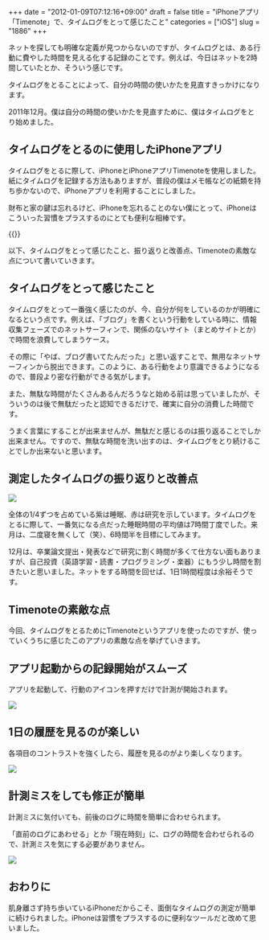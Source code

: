 +++
date = "2012-01-09T07:12:16+09:00"
draft = false
title = "iPhoneアプリ「Timenote」で、タイムログをとって感じたこと"
categories = ["iOS"]
slug = "1886"
+++

ネットを探しても明確な定義が見つからないのですが、タイムログとは、ある行動に費やした時間を見える化する記録のことです。例えば、今日はネットを2時間していたとか、そういう感じです。

タイムログをとることによって、自分の時間の使いかたを見直すきっかけになります。

2011年12月。僕は自分の時間の使いかたを見直すために、僕はタイムログをとり始めました。

## タイムログをとるのに使用したiPhoneアプリ

タイムログをとるに際して、iPhoneとiPhoneアプリTimenoteを使用しました。紙にタイムログを記録する方法もありますが、普段の僕はメモ帳などの紙類を持ち歩かないので、iPhoneアプリを利用することにしました。

財布と家の鍵は忘れるけど、iPhoneを忘れることのない僕にとって、iPhoneはこういった習慣をプラスするのにとても便利な相棒です。

{{<app id="439176506" title="Timenote 1.7（￥85）" src="http://a5.mzstatic.com/us/r1000/064/Purple/15/26/20/mzl.ijwvakkx.100x100-75.png">}}

以下、タイムログをとって感じたこと、振り返りと改善点、Timenoteの素敵な点について書いていきます。

## タイムログをとって感じたこと

タイムログをとって一番強く感じたのが、今、自分が何をしているのかが明確になるという点です。例えば、「ブログ」を書くという行動をしている時に、情報収集フェーズでのネットサーフィンで、関係のないサイト（まとめサイトとか）で時間を浪費してしまうケース。

その際に「やば、ブログ書いてたんだった」と思い返すことで、無用なネットサーフィンから脱出できます。このように、ある行動をより意識できるようになるので、普段より密な行動ができる気がします。

また、無駄な時間がたくさんあるんだろうなと始める前は思っていましたが、そういうのは後で無駄だったと認知できるだけで、確実に自分の消費した時間です。

うまく言葉にすることが出来ませんが、無駄だと感じるのは振り返ることでしか出来ません。ですので、無駄な時間を洗い出すのは、タイムログをとり続けることでしか出来ないと思います。

## 測定したタイムログの振り返りと改善点

![](/images/2012/01/1886_1.png)

全体の1/4ずつを占めている紫は睡眠、赤は研究を示しています。タイムログをとるに際して、一番気になる点だった睡眠時間の平均値は7時間丁度でした。来月は、二度寝を無くして（笑）、6時間半を目標にしてみます。

12月は、卒業論文提出・発表などで研究に割く時間が多くて仕方ない面もありますが、自己投資（英語学習・読書・プログラミング・楽器）にもう少し時間を割きたいと思いました。ネットをする時間を回せば、1日1時間程度は余裕そうです。

## Timenoteの素敵な点

今回、タイムログをとるためにTimenoteというアプリを使ったのですが、使っていくうちに感じたこのアプリの素敵な点を挙げていきます。

## アプリ起動からの記録開始がスムーズ

アプリを起動して、行動のアイコンを押すだけで計測が開始されます。

![](/images/2012/01/1886_2.png)

## 1日の履歴を見るのが楽しい

各項目のコントラストを強くしたら、履歴を見るのがより楽しくなります。

![](/images/2012/01/1886_3.png)

## 計測ミスをしても修正が簡単

計測ミスに気付いても、前後のログに時間を簡単に合わせられます。

「直前のログにあわせる」とか「現在時刻」に、ログの時間を合わせられるので、計測ミスを気にする必要がありません。

![](/images/2012/01/1886_4.png)

## おわりに

肌身離さず持ち歩いているiPhoneだからこそ、面倒なタイムログの測定が簡単に続けられました。iPhoneは習慣をプラスするのに便利なツールだと改めて思いました。
